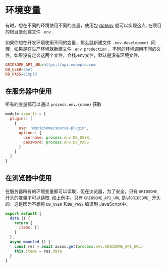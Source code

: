 # 环境变量

有时，想在不同的环境使用不同的变量，使用包 [dotenv](https://www.npmjs.com/package/dotenv) 就可以实现这点. 在项目的根目录创建文件 `.env` .

如果你想在开发环境使用不同的变量，那么就新建文件 `.env.development`. 同理，如果是在生产环境就新建文件 `.env.production` ，不同的环境调用不同的文件，如果没有定义这两个文件，会找.env文件，默认是没有环境文件.

```ini
GRIDSOME_API_URL=https://api.example.com
DB_USER=root
DB_PASS=s1mpl3
```

## 在服务器中使用

所有的变量都可以通过 `process.env.{name}` 获取

```js
module.exports = {
  plugins: [
    {
      use: '@gridsome/source-plugin',
      options: {
        username: process.env.DB_USER,
        password: process.env.DB_PASS
      }
    }
  ]
}
```

## 在浏览器中使用

在服务器所有的环境变量都可以读取，但在浏览器，为了安全，只有 `GRIDSOME_` 开头的变量才可以读取. 如上例中，只有 `GRIDSOME_API_URL` 是以`GRIDSOME_` 开头的，这是因为不想将 `DB_USER` 和`DB_PASS` 编译到 JavaScript中.

```js
export default {
  data () {
    return {
      items: []
    }
  },
  async mounted () {
    const res = await axios.get(process.env.GRIDSOME_API_URL)
    this.items = res.data
  }
}
```
